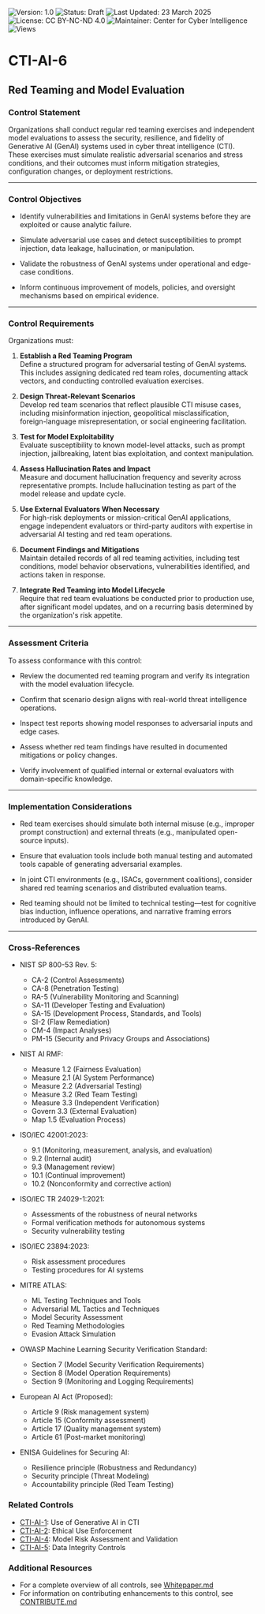![Version: 1.0](https://img.shields.io/badge/Version-1.0-blue.svg)
![Status: Draft](https://img.shields.io/badge/Status-Draft-orange.svg)
![Last Updated: 23 March 2025](https://img.shields.io/badge/Last_Updated-23_March_2025-teal.svg)
![License: CC BY-NC-ND 4.0](https://img.shields.io/badge/License-CC_BY--NC--ND_4.0-lightgrey.svg)
![Maintainer: Center for Cyber Intelligence](https://img.shields.io/badge/Maintainer-Center_for_Cyber_Intelligence-darkblue.svg)
![Views](https://img.shields.io/github/watchers/centerforcyberintelligence/CTI-AIU?label=Views&style=social)

# CTI-AI-6
## **Red Teaming and Model Evaluation**

### **Control Statement**

Organizations shall conduct regular red teaming exercises and independent model evaluations to assess the security, resilience, and fidelity of Generative AI (GenAI) systems used in cyber threat intelligence (CTI). These exercises must simulate realistic adversarial scenarios and stress conditions, and their outcomes must inform mitigation strategies, configuration changes, or deployment restrictions.

---

### **Control Objectives**

- Identify vulnerabilities and limitations in GenAI systems before they are exploited or cause analytic failure.
    
- Simulate adversarial use cases and detect susceptibilities to prompt injection, data leakage, hallucination, or manipulation.
    
- Validate the robustness of GenAI systems under operational and edge-case conditions.
    
- Inform continuous improvement of models, policies, and oversight mechanisms based on empirical evidence.
    

---

### **Control Requirements**

Organizations must:

1. **Establish a Red Teaming Program**  
    Define a structured program for adversarial testing of GenAI systems. This includes assigning dedicated red team roles, documenting attack vectors, and conducting controlled evaluation exercises.
    
2. **Design Threat-Relevant Scenarios**  
    Develop red team scenarios that reflect plausible CTI misuse cases, including misinformation injection, geopolitical misclassification, foreign-language misrepresentation, or social engineering facilitation.
    
3. **Test for Model Exploitability**  
    Evaluate susceptibility to known model-level attacks, such as prompt injection, jailbreaking, latent bias exploitation, and context manipulation.
    
4. **Assess Hallucination Rates and Impact**  
    Measure and document hallucination frequency and severity across representative prompts. Include hallucination testing as part of the model release and update cycle.
    
5. **Use External Evaluators When Necessary**  
    For high-risk deployments or mission-critical GenAI applications, engage independent evaluators or third-party auditors with expertise in adversarial AI testing and red team operations.
    
6. **Document Findings and Mitigations**  
    Maintain detailed records of all red teaming activities, including test conditions, model behavior observations, vulnerabilities identified, and actions taken in response.
    
7. **Integrate Red Teaming into Model Lifecycle**  
    Require that red team evaluations be conducted prior to production use, after significant model updates, and on a recurring basis determined by the organization's risk appetite.
    

---

### **Assessment Criteria**

To assess conformance with this control:

- Review the documented red teaming program and verify its integration with the model evaluation lifecycle.
    
- Confirm that scenario design aligns with real-world threat intelligence operations.
    
- Inspect test reports showing model responses to adversarial inputs and edge cases.
    
- Assess whether red team findings have resulted in documented mitigations or policy changes.
    
- Verify involvement of qualified internal or external evaluators with domain-specific knowledge.
    

---

### **Implementation Considerations**

- Red team exercises should simulate both internal misuse (e.g., improper prompt construction) and external threats (e.g., manipulated open-source inputs).
    
- Ensure that evaluation tools include both manual testing and automated tools capable of generating adversarial examples.
    
- In joint CTI environments (e.g., ISACs, government coalitions), consider shared red teaming scenarios and distributed evaluation teams.
    
- Red teaming should not be limited to technical testing—test for cognitive bias induction, influence operations, and narrative framing errors introduced by GenAI.
    

---

### **Cross-References**

- NIST SP 800-53 Rev. 5:
  - CA-2 (Control Assessments)
  - CA-8 (Penetration Testing)
  - RA-5 (Vulnerability Monitoring and Scanning)
  - SA-11 (Developer Testing and Evaluation)
  - SA-15 (Development Process, Standards, and Tools)
  - SI-2 (Flaw Remediation)
  - CM-4 (Impact Analyses)
  - PM-15 (Security and Privacy Groups and Associations)

- NIST AI RMF:
  - Measure 1.2 (Fairness Evaluation)
  - Measure 2.1 (AI System Performance)
  - Measure 2.2 (Adversarial Testing)
  - Measure 3.2 (Red Team Testing)
  - Measure 3.3 (Independent Verification)
  - Govern 3.3 (External Evaluation)
  - Map 1.5 (Evaluation Process)

- ISO/IEC 42001:2023:
  - 9.1 (Monitoring, measurement, analysis, and evaluation)
  - 9.2 (Internal audit)
  - 9.3 (Management review)
  - 10.1 (Continual improvement)
  - 10.2 (Nonconformity and corrective action)

- ISO/IEC TR 24029-1:2021:
  - Assessments of the robustness of neural networks
  - Formal verification methods for autonomous systems
  - Security vulnerability testing

- ISO/IEC 23894:2023:
  - Risk assessment procedures
  - Testing procedures for AI systems

- MITRE ATLAS:
  - ML Testing Techniques and Tools
  - Adversarial ML Tactics and Techniques
  - Model Security Assessment
  - Red Teaming Methodologies
  - Evasion Attack Simulation

- OWASP Machine Learning Security Verification Standard:
  - Section 7 (Model Security Verification Requirements)
  - Section 8 (Model Operation Requirements)
  - Section 9 (Monitoring and Logging Requirements)

- European AI Act (Proposed):
  - Article 9 (Risk management system)
  - Article 15 (Conformity assessment)
  - Article 17 (Quality management system)
  - Article 61 (Post-market monitoring)

- ENISA Guidelines for Securing AI:
  - Resilience principle (Robustness and Redundancy)
  - Security principle (Threat Modeling)
  - Accountability principle (Red Team Testing)

### **Related Controls**
- [CTI-AI-1](./CTI-AI-1.md): Use of Generative AI in CTI
- [CTI-AI-2](./CTI-AI-2.md): Ethical Use Enforcement
- [CTI-AI-4](./CTI-AI-4.md): Model Risk Assessment and Validation
- [CTI-AI-5](./CTI-AI-5.md): Data Integrity Controls

### **Additional Resources**
- For a complete overview of all controls, see [Whitepaper.md](./Whitepaper.md)
- For information on contributing enhancements to this control, see [CONTRIBUTE.md](./CONTRIBUTE.md)